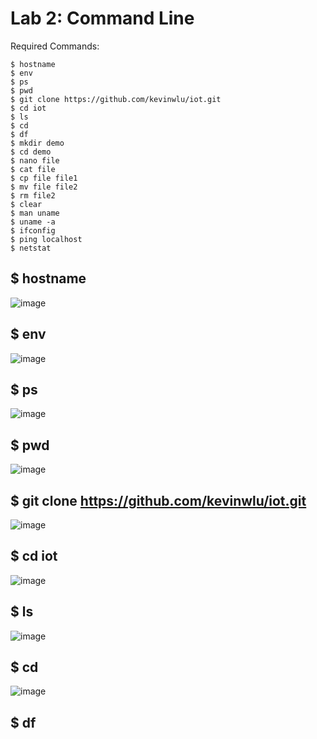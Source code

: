 # Lab 2: Command Line

Required Commands:
```
$ hostname
$ env
$ ps
$ pwd
$ git clone https://github.com/kevinwlu/iot.git
$ cd iot
$ ls
$ cd
$ df
$ mkdir demo
$ cd demo
$ nano file
$ cat file
$ cp file file1
$ mv file file2
$ rm file2
$ clear
$ man uname
$ uname -a
$ ifconfig
$ ping localhost
$ netstat
```

## $ hostname
![image](https://user-images.githubusercontent.com/94701716/234040755-c220b793-f398-4c22-8e7d-9da96b9f1a24.png)

## $ env
![image](https://user-images.githubusercontent.com/94701716/234041141-80a335f7-d1ca-4d8b-bff3-d2e36637e5ee.png)

## $ ps
![image](https://user-images.githubusercontent.com/94701716/234041272-f908d8cb-3dff-4635-8955-3123ae795090.png)

## $ pwd
![image](https://user-images.githubusercontent.com/94701716/234041529-34168f9e-67aa-4894-aeff-c1ac85839239.png)

## $ git clone https://github.com/kevinwlu/iot.git
![image](https://user-images.githubusercontent.com/94701716/234096855-80de4551-3b01-4db9-8a4f-9b39e6202a0e.png)

## $ cd iot
![image](https://user-images.githubusercontent.com/94701716/234337462-dc409428-943b-49da-ad6f-94c94f19c427.png)

## $ ls
![image](https://user-images.githubusercontent.com/94701716/234337771-9dde1c36-d1b1-4be3-85aa-2c44a6c3647d.png)

## $ cd
![image](https://user-images.githubusercontent.com/94701716/234338708-0a249c65-b88f-4986-99b2-515015006502.png)

## $ df
